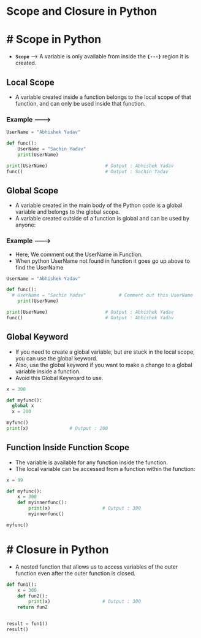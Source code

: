 # Scope and Closure in Python

# # Scope in Python

- **`Scope`** --> A variable is only available from inside the **`{---}`** region it is created.

## Local Scope

- A variable created inside a function belongs to the local scope of that function, and can only be used inside that function.

### Example --->
``` py
UserName = "Abhishek Yadav"

def func():
    UserName = "Sachin Yadav"
    print(UserName)

print(UserName)                     # Output : Abhishek Yadav
func()                              # Output : Sachin Yadav
```

## Global Scope

- A variable created in the main body of the Python code is a global variable and belongs to the global scope.
- A variable created outside of a function is global and can be used by anyone:


### Example --->
- Here, We comment out the UserName in Function.
- When python UserName not found in function it goes go up above to find the UserName

``` py
UserName = "Abhishek Yadav"

def func():
  # UserName = "Sachin Yadav"            # Comment out this UserName
    print(UserName)

print(UserName)                     # Output : Abhishek Yadav
func()                              # Output : Abhishek Yadav
```

## Global Keyword

- If you need to create a global variable, but are stuck in the local scope, you can use the global keyword.
- Also, use the global keyword if you want to make a change to a global variable inside a function.
- Avoid this Global Keywoard to use.

``` py
x = 300

def myfunc():
  global x
  x = 200

myfunc()
print(x)               # Output : 200
```

## Function Inside Function Scope

- The variable is available for any function inside the function.
- The local variable can be accessed from a function within the function:

``` py
x = 99

def myfunc():
    x = 300
    def myinnerfunc():
        print(x)                   # Output : 300
        myinnerfunc()

myfunc()
```

# # Closure in Python

- A nested function that allows us to access variables of the outer function even after the outer function is closed.

``` py
def fun1():
    x = 300
    def fun2():
        print(x)                   # Output : 300
    return fun2


result = fun1()
result()
```

























